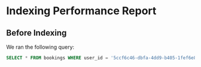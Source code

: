 # Indexing Performance Report

## Before Indexing

We ran the following query:

```sql
SELECT * FROM bookings WHERE user_id = '5ccf6c46-dbfa-4dd9-b405-1fef6e86f5f8';
